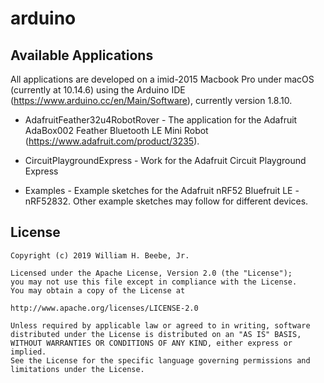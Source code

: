 # arduino

## Available Applications

All applications are developed on a imid-2015 Macbook Pro under macOS (currently at 10.14.6) using the
Arduino IDE (https://www.arduino.cc/en/Main/Software), currently version 1.8.10.

+ AdafruitFeather32u4RobotRover - The application for the 
Adafruit AdaBox002 Feather Bluetooth LE Mini Robot (https://www.adafruit.com/product/3235).

+ CircuitPlaygroundExpress - Work for the Adafruit Circuit Playground Express

+ Examples - Example sketches for the Adafruit nRF52 Bluefruit LE - nRF52832.
Other example sketches may follow for different devices.

## License

    Copyright (c) 2019 William H. Beebe, Jr.

    Licensed under the Apache License, Version 2.0 (the "License");
    you may not use this file except in compliance with the License.
    You may obtain a copy of the License at

    http://www.apache.org/licenses/LICENSE-2.0

    Unless required by applicable law or agreed to in writing, software
    distributed under the License is distributed on an "AS IS" BASIS,
    WITHOUT WARRANTIES OR CONDITIONS OF ANY KIND, either express or implied.
    See the License for the specific language governing permissions and
    limitations under the License.
